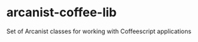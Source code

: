 arcanist-coffee-lib
===================

Set of Arcanist classes for working with Coffeescript applications
